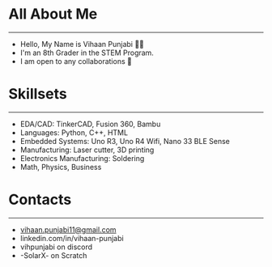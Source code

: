 # All About Me

______________

- Hello, My Name is Vihaan Punjabi 👋🏽
- I'm an 8th Grader in the STEM Program.
- I am open to any collaborations 🤝


# Skillsets
_____________
- EDA/CAD: TinkerCAD, Fusion 360, Bambu
- Languages: Python, C++, HTML
- Embedded Systems: Uno R3, Uno R4 Wifi, Nano 33 BLE Sense
- Manufacturing: Laser cutter, 3D printing
- Electronics Manufacturing: Soldering
- Math, Physics, Business

# Contacts 

______

- vihaan.punjabi11@gmail.com
- linkedin.com/in/vihaan-punjabi
- vihpunjabi on discord
- -SolarX- on Scratch

